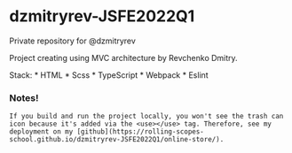 # dzmitryrev-JSFE2022Q1
Private repository for @dzmitryrev

Project creating using MVC architecture by Revchenko Dmitry.

Stack: 
    * HTML
    * Scss
    * TypeScript 
    * Webpack
    * Eslint

### Notes!
    If you build and run the project locally, you won't see the trash can icon because it's added via the <use></use> tag. Therefore, see my deployment on my [github](https://rolling-scopes-school.github.io/dzmitryrev-JSFE2022Q1/online-store/).

